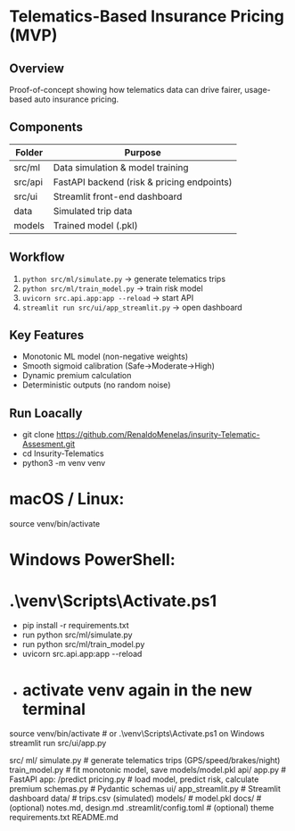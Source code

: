# Telematics-Based Insurance Pricing (MVP)

## Overview
Proof-of-concept showing how telematics data can drive fairer, usage-based auto insurance pricing.

## Components
| Folder | Purpose |
|---------|----------|
| src/ml | Data simulation & model training |
| src/api | FastAPI backend (risk & pricing endpoints) |
| src/ui | Streamlit front-end dashboard |
| data | Simulated trip data |
| models | Trained model (.pkl) |

## Workflow
1. `python src/ml/simulate.py` → generate telematics trips  
2. `python src/ml/train_model.py` → train risk model  
3. `uvicorn src.api.app:app --reload` → start API  
4. `streamlit run src/ui/app_streamlit.py` → open dashboard  

## Key Features
- Monotonic ML model (non-negative weights)
- Smooth sigmoid calibration (Safe→Moderate→High)
- Dynamic premium calculation
- Deterministic outputs (no random noise)

## Run Loacally

- git clone https://github.com/RenaldoMenelas/insurity-Telematic-Assesment.git
- cd Insurity-Telematics
- python3 -m venv venv 
# macOS / Linux:
source venv/bin/activate
# Windows PowerShell:
# .\venv\Scripts\Activate.ps1
- pip install -r requirements.txt
-  run python src/ml/simulate.py
-  run python src/ml/train_model.py
- uvicorn src.api.app:app --reload
- # activate venv again in the new terminal
source venv/bin/activate      # or .\venv\Scripts\Activate.ps1 on Windows
streamlit run src/ui/app.py



src/
  ml/
    simulate.py        # generate telematics trips (GPS/speed/brakes/night)
    train_model.py     # fit monotonic model, save models/model.pkl
  api/
    app.py             # FastAPI app: /predict
    pricing.py         # load model, predict risk, calculate premium
    schemas.py         # Pydantic schemas
  ui/
    app_streamlit.py   # Streamlit dashboard
data/                  # trips.csv (simulated)
models/                # model.pkl
docs/                  # (optional) notes.md, design.md
.streamlit/config.toml # (optional) theme
requirements.txt
README.md
